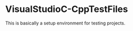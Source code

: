 VisualStudioC-CppTestFiles
==========================

This is basically a setup environment for testing projects.
